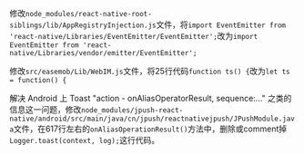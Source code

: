 修改`node_modules/react-native-root-siblings/lib/AppRegistryInjection.js`文件，将`import EventEmitter from 'react-native/Libraries/EventEmitter/EventEmitter';`改为`import EventEmitter from 'react-native/Libraries/vendor/emitter/EventEmitter';`

修改`src/easemob/Lib/WebIM.js`文件，将25行代码`function ts() {`改为`let ts = function() {`

解决 Android 上 Toast "action - onAliasOperatorResult, sequence:..." 之类的信息这一问题，修改`node_modules/jpush-react-native/android/src/main/java/cn/jpush/reactnativejpush/JPushModule.java`文件，在617行左右的`onAliasOperationResult()`方法中，删除或comment掉`Logger.toast(context, log);`这行代码。